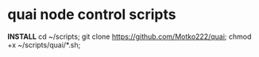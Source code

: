 # quai node control scripts

**INSTALL**
cd ~/scripts;
git clone https://github.com/Motko222/quai;
chmod +x ~/scripts/quai/*.sh;
